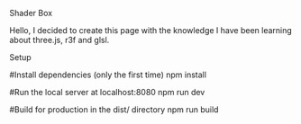 Shader Box

Hello, I decided to create this page with the knowledge I have been learning about three.js, r3f and glsl.

Setup 

#Install dependencies (only the first time)
npm install

#Run the local server at localhost:8080
npm run dev

#Build for production in the dist/ directory
npm run build
